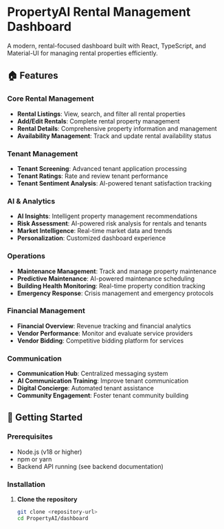 # PropertyAI Rental Management Dashboard

A modern, rental-focused dashboard built with React, TypeScript, and Material-UI for managing rental properties efficiently.

## 🏠 Features

### Core Rental Management
- **Rental Listings**: View, search, and filter all rental properties
- **Add/Edit Rentals**: Complete rental property management
- **Rental Details**: Comprehensive property information and management
- **Availability Management**: Track and update rental availability status

### Tenant Management
- **Tenant Screening**: Advanced tenant application processing
- **Tenant Ratings**: Rate and review tenant performance
- **Tenant Sentiment Analysis**: AI-powered tenant satisfaction tracking

### AI & Analytics
- **AI Insights**: Intelligent property management recommendations
- **Risk Assessment**: AI-powered risk analysis for rentals and tenants
- **Market Intelligence**: Real-time market data and trends
- **Personalization**: Customized dashboard experience

### Operations
- **Maintenance Management**: Track and manage property maintenance
- **Predictive Maintenance**: AI-powered maintenance scheduling
- **Building Health Monitoring**: Real-time property condition tracking
- **Emergency Response**: Crisis management and emergency protocols

### Financial Management
- **Financial Overview**: Revenue tracking and financial analytics
- **Vendor Performance**: Monitor and evaluate service providers
- **Vendor Bidding**: Competitive bidding platform for services

### Communication
- **Communication Hub**: Centralized messaging system
- **AI Communication Training**: Improve tenant communication
- **Digital Concierge**: Automated tenant assistance
- **Community Engagement**: Foster tenant community building

## 🚀 Getting Started

### Prerequisites
- Node.js (v18 or higher)
- npm or yarn
- Backend API running (see backend documentation)

### Installation

1. **Clone the repository**
   ```bash
   git clone <repository-url>
   cd PropertyAI/dashboard
   ```
